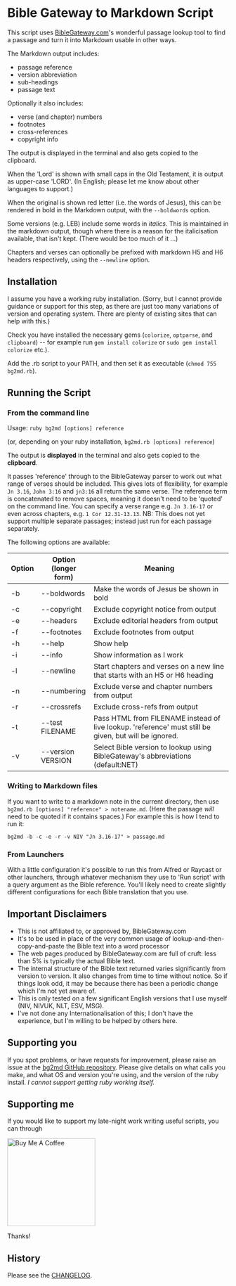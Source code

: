 # Bible Gateway to Markdown Script

This script uses [BibleGateway.com](http://BibleGateway.com/)'s wonderful passage lookup tool to find a passage and turn it into Markdown usable in other ways.

The Markdown output includes:
- passage reference
- version abbreviation
- sub-headings
- passage text

Optionally it also includes:
- verse (and chapter) numbers
- footnotes
- cross-references
- copyright info

The output is displayed in the terminal and also gets copied to the clipboard.

When the 'Lord' is shown with small caps in the Old Testament, it is output as upper-case 'LORD'. (In English; please let me know about other languages to support.)

When the original is shown red letter (i.e. the words of Jesus), this can be rendered in bold in the Markdown output, with the `--boldwords` option.

Some versions (e.g. LEB) include some words in _italics_. This is maintained in the markdown output, though where there is a reason for the italicisation available, that isn't kept. (There would be too much of it ...)

Chapters and verses can optionally be prefixed with markdown H5 and H6 headers respectively, using the `--newline` option.

## Installation
I assume you have a working ruby installation. (Sorry, but I cannot provide guidance or support for this step, as there are just too many variations of version and operating system. There are plenty of existing sites that can help with this.)

Check you have installed the necessary gems (`colorize`, `optparse`, and `clipboard`) -- for example run `gem install colorize` or `sudo gem install colorize` etc.).

Add the .rb script to your PATH, and then set it as executable (`chmod 755 bg2md.rb`).

## Running the Script
### From the command line
Usage: `ruby bg2md [options] reference`

(or, depending on your ruby installation, `bg2md.rb [options] reference`)

The output is **displayed** in the terminal and also gets copied to the **clipboard**. 

It passes 'reference' through to the BibleGateway parser to work out what range of verses should be included. This gives lots of flexibility, for example `Jn 3.16`, `John 3:16` and `jn3:16` all return the same verse. The reference term is concatenated to remove spaces, meaning it doesn't need to be 'quoted' on the command line. You can specify a verse range e.g. `Jn 3.16-17` or even across chapters, e.g. `1 Cor 12.31-13.13`. NB: This does not yet support multiple separate passages; instead just run for each passage separately.

The following options are available:

Option | Option (longer form) | Meaning
--------- | ------------ | ---------------------------------
-b | --boldwords  |  Make the words of Jesus be shown in bold
-c | --copyright  |  Exclude copyright notice from output
-e | --headers |  Exclude editorial headers from output
-f | --footnotes  |  Exclude footnotes from output
-h | --help  | Show help
-i | --info |  Show information as I work
-l | --newline | Start chapters and verses on a new line that starts with an H5 or H6 heading
-n | --numbering  | Exclude verse and chapter numbers from output
-r | --crossrefs  |  Exclude cross-refs from output
-t | --test FILENAME  | Pass HTML from FILENAME instead of live lookup. 'reference' must still be given, but will be ignored.
-v | --version VERSION | Select Bible version to lookup using BibleGateway's abbreviations (default:NET)

### Writing to Markdown files
If you want to write to a markdown note in the current directory, then use `bg2md.rb [options] "reference" > notename.md`. (Here the passage _will_ need to be quoted if it contains spaces.) For example this is how I tend to run it:

`bg2md -b -c -e -r -v NIV "Jn 3.16-17" > passage.md`

### From Launchers
With a little configuration it's possible to run this from Alfred or Raycast or other launchers, through whatever mechanism they use to 'Run script' with a query argument as the Bible reference. You'll likely need to create slightly different configurations for each Bible translation that you use.

## Important Disclaimers
- This is not affiliated to, or approved by, BibleGateway.com
- It's to be used in place of the very common usage of lookup-and-then-copy-and-paste the Bible text into a word processor
- The web pages produced by BibleGateway.com are full of cruft: less than 5% is typically the actual Bible text.
- The internal structure of the Bible text returned varies significantly from version to version. It also changes from time to time without notice. So if things look odd, it may be because there has been a periodic change which I'm not yet aware of.
- This is only tested on a few significant English versions that I use myself (NIV, NIVUK, NLT, ESV, MSG).
- I've not done any Internationalisation of this; I don't have the experience, but I'm willing to be helped by others here.

## Supporting you
If you spot problems, or have requests for improvement, please raise an issue at the [bg2md GitHub repository](https://www.github.com/jgclark/BibleGateway-to-Markdown). Please give details on what calls you make, and what OS and version you're using, and the version of the ruby install. _I cannot support getting ruby working itself._

## Supporting me
If you would like to support my late-night work writing useful scripts, you can through

[<img width="200px" alt="Buy Me A Coffee" src="https://www.buymeacoffee.com/assets/img/guidelines/download-assets-sm-2.svg">](https://www.buymeacoffee.com/revjgc)

Thanks!

## History
Please see the [CHANGELOG](CHANGELOG.md).

